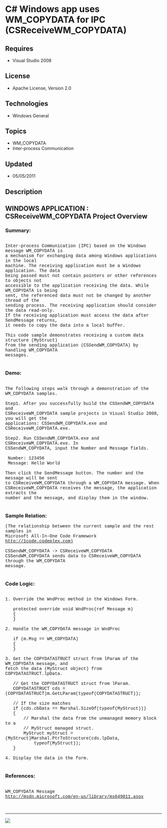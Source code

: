 # C# Windows app uses WM_COPYDATA for IPC (CSReceiveWM_COPYDATA)
## Requires
- Visual Studio 2008
## License
- Apache License, Version 2.0
## Technologies
- Windows General
## Topics
- WM_COPYDATA
- Inter-process Communication
## Updated
- 05/05/2011
## Description

<p style="font-family:Courier New"></p>
<h2>WINDOWS APPLICATION : CSReceiveWM_COPYDATA Project Overview</h2>
<p style="font-family:Courier New"></p>
<h3>Summary:</h3>
<p style="font-family:Courier New"><br>
Inter-process Communication (IPC) based on the Windows message WM_COPYDATA is <br>
a mechanism for exchanging data among Windows applications in the local <br>
machine. The receiving application must be a Windows application. The data <br>
being passed must not contain pointers or other references to objects not <br>
accessible to the application receiving the data. While WM_COPYDATA is being <br>
sent, the referenced data must not be changed by another thread of the <br>
sending process. The receiving application should consider the data read-only. <br>
If the receiving application must access the data after SendMessage returns, <br>
it needs to copy the data into a local buffer.<br>
<br>
This code sample demonstrates receiving a custom data structure (MyStruct) <br>
from the sending application (CSSendWM_COPYDATA) by handling WM_COPYDATA <br>
messages.<br>
<br>
</p>
<h3>Demo:</h3>
<p style="font-family:Courier New"><br>
The following steps walk through a demonstration of the WM_COPYDATA samples.<br>
<br>
Step1. After you successfully build the CSSendWM_COPYDATA and <br>
CSReceiveWM_COPYDATA sample projects in Visual Studio 2008, you will get the <br>
applications: CSSendWM_COPYDATA.exe and CSReceiveWM_COPYDATA.exe. <br>
<br>
Step2. Run CSSendWM_COPYDATA.exe and CSReceiveWM_COPYDATA.exe. In <br>
CSSendWM_COPYDATA, input the Number and Message fields.<br>
<br>
&nbsp;Number: 123456<br>
&nbsp;Message: Hello World<br>
<br>
Then click the SendMessage button. The number and the message will be sent <br>
to CSReceiveWM_COPYDATA through a WM_COPYDATA message. When <br>
CSReceiveWM_COPYDATA receives the message, the application extracts the <br>
number and the message, and display them in the window.<br>
<br>
</p>
<h3>Sample Relation:</h3>
<p style="font-family:Courier New">(The relationship between the current sample and the rest samples in
<br>
Microsoft All-In-One Code Framework <a target="_blank" href="http://1code.codeplex.com)">
http://1code.codeplex.com)</a><br>
<br>
CSSendWM_COPYDATA -&gt; CSReceiveWM_COPYDATA<br>
CSSendWM_COPYDATA sends data to CSReceiveWM_COPYDATA through the WM_COPYDATA <br>
message.<br>
<br>
</p>
<h3>Code Logic:</h3>
<p style="font-family:Courier New"><br>
1. Override the WndProc method in the Windows Form.<br>
<br>
&nbsp; &nbsp;protected override void WndProc(ref Message m)<br>
&nbsp; &nbsp;{<br>
&nbsp; &nbsp;}<br>
<br>
2. Handle the WM_COPYDATA message in WndProc <br>
<br>
&nbsp; &nbsp;if (m.Msg == WM_COPYDATA)<br>
&nbsp; &nbsp;{<br>
&nbsp; &nbsp;}<br>
&nbsp; &nbsp; &nbsp; &nbsp;<br>
3. Get the COPYDATASTRUCT struct from lParam of the WM_COPYDATA message, and <br>
fetch the data (MyStruct object) from COPYDATASTRUCT.lpData.<br>
<br>
&nbsp; &nbsp;// Get the COPYDATASTRUCT struct from lParam.<br>
&nbsp; &nbsp;COPYDATASTRUCT cds = (COPYDATASTRUCT)m.GetLParam(typeof(COPYDATASTRUCT));<br>
<br>
&nbsp; &nbsp;// If the size matches<br>
&nbsp; &nbsp;if (cds.cbData == Marshal.SizeOf(typeof(MyStruct)))<br>
&nbsp; &nbsp;{<br>
&nbsp; &nbsp; &nbsp; &nbsp;// Marshal the data from the unmanaged memory block to a
<br>
&nbsp; &nbsp; &nbsp; &nbsp;// MyStruct managed struct.<br>
&nbsp; &nbsp; &nbsp; &nbsp;MyStruct myStruct = (MyStruct)Marshal.PtrToStructure(cds.lpData,
<br>
&nbsp; &nbsp; &nbsp; &nbsp; &nbsp; &nbsp;typeof(MyStruct));<br>
&nbsp; &nbsp;}<br>
<br>
4. Display the data in the form.<br>
<br>
</p>
<h3>References:</h3>
<p style="font-family:Courier New"><br>
WM_COPYDATA Message<br>
<a target="_blank" href="http://msdn.microsoft.com/en-us/library/ms649011.aspx">http://msdn.microsoft.com/en-us/library/ms649011.aspx</a><br>
<br>
<br>
</p>
<hr>
<div><a href="http://go.microsoft.com/?linkid=9759640" style="margin-top:3px"><img src="-onecodelogo">
</a></div>
